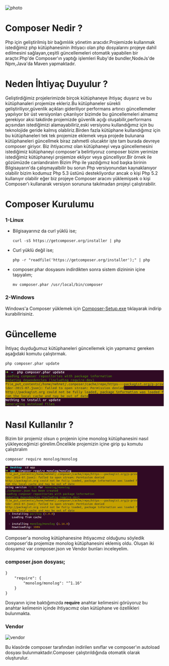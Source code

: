 ![photo](https://getcomposer.org/img/logo-composer-transparent3.png)
# Composer Nedir ?
Php için geliştirilmiş bir bağımlılık yönetim aracıdır.Projemizde kullanmak istediğimiz php kütüphanesinin ihtiyacı olan php dosyalarını projeye dahil edilmesini sağlayan,çeşitli güncellemeleri otomatik yapabilen bir araçtır.Php'de Composer'ın yaptığı işlemleri Ruby'de bundler,NodeJs'de Npm,Java'da Maven yapmaktadır.

# Neden İhtiyaç Duyulur ?
Geliştirdiğimiz projelerimizde birçok kütüphaneye ihtiyaç duyarız ve bu kütüphanaleri projemize ekleriz.Bu kütüphaneler sürekli geliştiriliyor,güvenlik açıkları gideriliyor performans artırıcı güncellemeler yapılıyor bir üst versiyonları çıkarılıyor bizimde bu güncellemeleri almamız gerekiyor aksi takdirde projemizde güvenlik açığı oluşabilir,performans açısından istediğimizi alamayabiliriz,eski versiyonu kullandığımız için bu teknolojide geride kalmış olabliriz.Birden fazla kütüphane kullandığımız için bu kütüphaneleri tek tek projemize eklemek veya projede bulunana kütüphaneleri güncellmek biraz zahmetli olucaktır işte tam burada devreye composer giriyor. Biz ihtiyacımız olan kütüphaneyi veya güncellemesini istediğimiz kütüphaneyi composer'a belirtiyoruz composer bizim yerimize istediğimiz kütüphaneyi projemize ekliyor veya güncelliyor.Bir örnek ile gözümüzde canlandıralım Bizim Php ile yazdığımız kod başka birinin Bilgisayarın'da çalışmayalbilir bu sorun Php versiyonundan kaynaklanıyor olabilir bizim kodumuz Php 5.3 üstünü destekliyordur ancak o kişi Php 5.2 kullanıyır olabilir eğer biz projeye Composer aracını yüklemişsek o kişi Composer'ı kullanarak versiyon sorununa takılmadan projeyi çalıştırabilir.

# Composer Kurulumu
### 1-Linux
- Bilgisayarınız da curl yüklü ise; 

    ```
    curl -sS https://getcomposer.org/installer | php
    ```
- Curl yüklü değil ise;
 
    ```
    php -r "readfile('https://getcomposer.org/installer');" | php
    ```
- composer.phar dosyasını indirdikten sonra sistem dizininin içine taşıyalım;

    ```
    mv composer.phar /usr/local/bin/composer
    ```
    
### 2-Windows
Windows'a Composer yüklemek için 
[Composer-Setup.exe](https://getcomposer.org/Composer-Setup.exe) tıklayarak indirip kurabilirisiniz.

# Güncelleme
İhtiyaç duyduğumuz kütüphaneleri güncellemek için yapmamız gereken aşağıdaki komutu çalıştırmak.

```
php composer.phar update
```

![Update](https://github.com/mehmetdik/Php-Composer/blob/master/photo/update.png)

# Nasıl Kullanılır ?
Bizim bir projemiz olsun o projenin içine monolog kütüphanesini nasıl yükleyeceğimizi görelim.Öncelikle projemizin içine girip şu komutu çalıştıralım
```
composer require monolog/monolog
```
![Monolog](https://github.com/mehmetdik/Php-Composer/blob/master/photo/monolog.png)

Composer'a monolog kütüphanesine ihtiyacımız olduğunu söyledik composer'da projemize monolog kütüphanesini eklemiş oldu.
Oluşan iki dosyamız var composer.json ve Vendor bunları inceleyelim.

### composer.json dosyası;
```
}
    "require": {
        "monolog/monolog": "^1.16"
    }
}
```
Dosyanın içine baktığımızda **require** anahtar kelimesini görüyoruz bu anahtar kelimenin içinde ihtiyacımız olan kütüphane ve özellikleri bulunmakta.

### Vendor

![vendor](https://mehmetdik2013.files.wordpress.com/2015/08/a.png?w=621&h=333)

Bu klasörde composer tarafından indirilen sınıflar ve composer'ın autoload dosyası bulunmaktadır.Composer çalıştırıldığında otomatik olarak oluşturulur.








